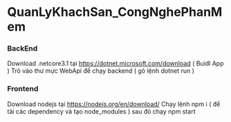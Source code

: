 # QuanLyKhachSan_CongNghePhanMem

### BackEnd
Download .netcore3.1 tại https://dotnet.microsoft.com/download ( Buidl App )
Trỏ vào thư mực WebApi để chạy backend ( gõ lệnh dotnet run )

### Frontend
Download nodejs tại https://nodejs.org/en/download/
Chạy lệnh npm i ( để tải các dependency và tạo node_modules ) sau đó chạy npm start

